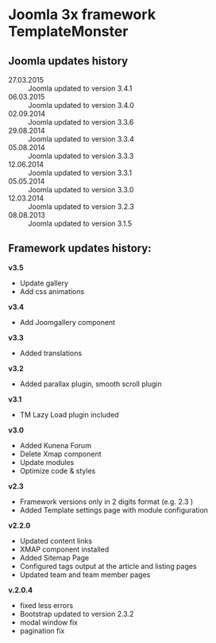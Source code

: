 <h1>Joomla 3x framework TemplateMonster</h1>

<h2>Joomla updates history</h2>

<dl>
  <dt>27.03.2015</dt>
  <dd>Joomla updated to version 3.4.1</dd>

  <dt>06.03.2015</dt>
  <dd>Joomla updated to version 3.4.0</dd>

  <dt>02.09.2014</dt>
  <dd>Joomla updated to version 3.3.6</dd>

  <dt>29.08.2014</dt>
  <dd>Joomla updated to version 3.3.4</dd>

  <dt>05.08.2014</dt>
  <dd>Joomla updated to version 3.3.3</dd>

  <dt>12.06.2014</dt>
  <dd>Joomla updated to version 3.3.1</dd>

  <dt>05.05.2014</dt>
  <dd>Joomla updated to version 3.3.0</dd>

  <dt>12.03.2014</dt>
  <dd>Joomla updated to version 3.2.3</dd>
  
  <dt>08.08.2013</dt>
  <dd>Joomla updated to version 3.1.5</dd>
</dl>

<h2>Framework updates history:</h2>

<p><b>v3.5</b></p>

<ul>
  <li>Update gallery</li>
  <li>Add css animations</li>
</ul>

<p><b>v3.4</b></p>

<ul>
  <li>Add Joomgallery component</li>
</ul>

<p><b>v3.3</b></p>

<ul>
  <li>Added translations</li>
</ul>

<p><b>v3.2</b></p>

<ul>
  <li>Added parallax plugin, smooth scroll plugin</li>
</ul>

<p><b>v3.1</b></p>

<ul>
  <li>TM Lazy Load plugin included</li>
</ul>

<p><b>v3.0</b></p>

<ul>
  <li>Added Kunena Forum</li>
  <li>Delete Xmap component</li>
  <li>Update modules</li>
  <li>Optimize code & styles</li>
</ul>

<p><b>v2.3</b></p>

<ul>
  <li>Framework versions only in 2 digits format (e.g. 2.3 )</li>
  <li>Added Template settings page with module configuration</li>

</ul>

<p><b>v2.2.0</b></p>

<ul>
  <li>Updated content links</li>
  <li>XMAP component installed</li>
  <li>Added Sitemap Page</li>
  <li>Configured tags output at the article and listing pages</li>
  <li>Updated team and team member pages</li>
</ul>

<p><b>v.2.0.4</b></p>

<ul>
  <li>fixed less errors</li>
  <li>Bootstrap updated to version 2.3.2</li>
  <li>modal window fix</li>
  <li>pagination fix</li>
</ul>

